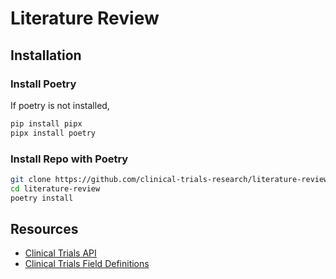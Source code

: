 # Literature Review

## Installation

### Install Poetry

If poetry is not installed,

```bash
pip install pipx
pipx install poetry
```

### Install Repo with Poetry

```bash
git clone https://github.com/clinical-trials-research/literature-review.git
cd literature-review
poetry install
```

## Resources

- [Clinical Trials API](https://clinicaltrials.gov/data-api/api)
- [Clinical Trials Field Definitions](https://clinicaltrials.gov/data-api/about-api/study-data-structure)
